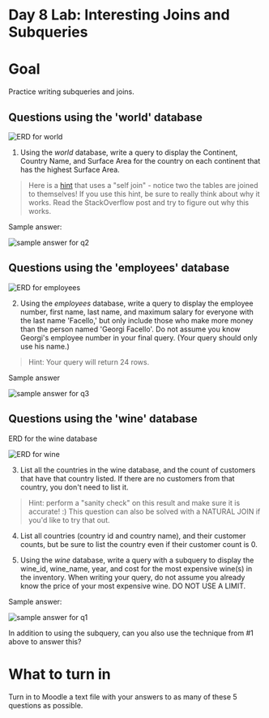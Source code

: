 # Day 8 Lab: Interesting Joins and Subqueries
# Goal
Practice writing subqueries and joins.

## Questions using the 'world' database
![ERD for world](https://github.com/megansquire/CSC301Spr2019/blob/master/images/worldERD.png)

1. Using the *world* database, write a query to display the Continent, Country Name, and Surface Area for the country on each continent that has the highest Surface Area. 
> Here is a [hint](https://stackoverflow.com/a/1813766) that uses a "self join" - notice two the tables are joined to themselves! If you use this hint, be sure to really think about why it works. Read the StackOverflow post and try to figure out why this works.

Sample answer:

![sample answer for q2](https://github.com/megansquire/CSC301Spr2019/blob/master/images/day8lab.2.png)

## Questions using the 'employees' database
![ERD for employees](https://github.com/megansquire/CSC301Spr2019/blob/master/images/employeesERD.png)

2. Using the *employees* database, write a query to display the employee number, first name, last name, and maximum salary for everyone with the last name 'Facello,' but only include those who make more money than the person named 'Georgi Facello'. Do not assume you know Georgi's employee number in your final query. (Your query should only use his name.) 
> Hint: Your query will return 24 rows.

Sample answer

![sample answer for q3](https://github.com/megansquire/CSC301Spr2019/blob/master/images/day8lab.3.png)

## Questions using the 'wine' database

ERD for the wine database

![ERD for wine](https://github.com/megansquire/CSC301Spr2019/blob/master/images/wineERD.png)

3. List all the countries in the wine database, and the count of customers that have that country listed. If there are no customers from that country, you don't need to list it. 
> Hint: perform a "sanity check" on this result and make sure it is accurate! :) 
> This question can also be solved with a NATURAL JOIN if you'd like to try that out.

4. List all countries (country id and country name), and their customer counts, but be sure to list the country even if their customer count is 0.

5. Using the *wine* database, write a query with a subquery to display the wine_id, wine_name, year, and cost for the most expensive wine(s) in the inventory. When writing your query, do not assume you already know the price of your most expensive wine. DO NOT USE A LIMIT.

Sample answer:

![sample answer for q1](https://github.com/megansquire/CSC301Spr2019/blob/master/images/day8lab.1.png)

In addition to using the subquery, can you also use the technique from \#1 above to answer this?

# What to turn in
Turn in to Moodle a text file with your answers to as many of these 5 questions as possible.
